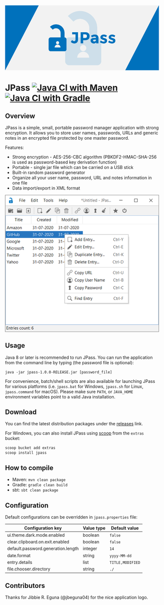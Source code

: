 <p align="center">
 <img src="https://raw.githubusercontent.com/gaborbata/jpass/master/resources/bannerReadMe.png" width=750 align="center">
</p>

JPass [![Java CI with Maven](https://github.com/gaborbata/jpass/workflows/Java%20CI%20with%20Maven/badge.svg)](https://github.com/gaborbata/jpass/actions/workflows/maven.yml) [![Java CI with Gradle](https://github.com/gaborbata/jpass/workflows/Java%20CI%20with%20Gradle/badge.svg)](https://github.com/gaborbata/jpass/actions/workflows/gradle.yml)
=====

Overview
--------
JPass is a simple, small, portable password manager application with strong encryption. It allows you to store user
names, passwords, URLs and generic notes in an encrypted file protected by one master password.

Features:

* Strong encryption - AES-256-CBC algorithm (PBKDF2-HMAC-SHA-256 is used as password-based key derivation function)
* Portable - single jar file which can be carried on a USB stick
* Built-in random password generator
* Organize all your user name, password, URL and notes information in one file
* Data import/export in XML format

![JPass](https://raw.githubusercontent.com/gaborbata/jpass/master/resources/jpass-capture.png)

Usage
-----
Java 8 or later is recommended to run JPass. You can run the application from the command line by typing (the password
file is optional):

    java -jar jpass-1.0.0-RELEASE.jar [password_file]

For convenience, batch/shell scripts are also available for launching JPass for various platforms (i.e. `jpass.bat` for
Windows, `jpass.sh` for Linux, `jpass.command` for macOS). Please make sure `PATH`, or `JAVA_HOME` environment variables
point to a valid Java installation.

Download
--------
You can find the latest distribution packages under the [releases](https://github.com/gaborbata/jpass/releases) link.

For Windows, you can also install JPass using [scoop](https://scoop.sh/) from the `extras` bucket:

    scoop bucket add extras
    scoop install jpass

How to compile
--------------

* Maven: `mvn clean package`
* Gradle: `gradle clean build`
* sbt: `sbt clean package`

Configuration
-------------
Default configurations can be overridden in `jpass.properties` file:

| Configuration key                  | Value type | Default value    |
| ---------------------------------- | ---------- | ---------------- |
| ui.theme.dark.mode.enabled         | boolean    | `false`          |
| clear.clipboard.on.exit.enabled    | boolean    | `false`          |
| default.password.generation.length | integer    | `14`             |
| date.format                        | string     | `yyyy-MM-dd`     |
| entry.details                      | list       | `TITLE,MODIFIED` |
| file.chooser.directory             | string     | `./`             |

Contributors
------------
Thanks for Jibbie R. Eguna (@jbeguna04) for the nice application logo.
